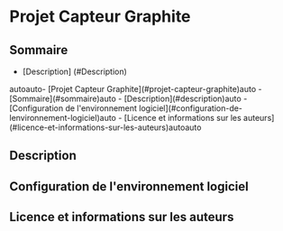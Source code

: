 # Projet Capteur Graphite

## Sommaire
* [Description] (#Description)
<!-- TOC -->autoauto- [Projet Capteur Graphite](#projet-capteur-graphite)auto    - [Sommaire](#sommaire)auto    - [Description](#description)auto    - [Configuration de l'environnement logiciel](#configuration-de-lenvironnement-logiciel)auto    - [Licence et informations sur les auteurs](#licence-et-informations-sur-les-auteurs)autoauto<!-- /TOC -->


## Description 
## Configuration de l'environnement logiciel
## Licence et informations sur les auteurs
